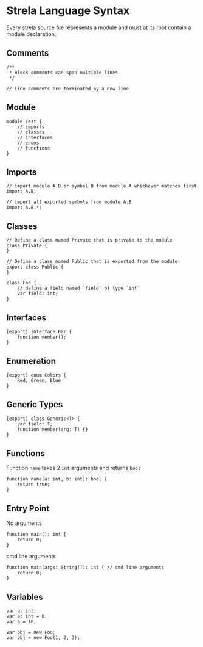 # Strela Language Syntax

Every strela source file represents a module and must at its root contain a module declaration.

## Comments
    /**
     * Block comments can span multiple lines
     */

    // Line comments are terminated by a new line

## Module
    module Test {
        // imports
        // classes
        // interfaces
        // enums
        // functions
    }

## Imports
    // import module A.B or symbol B from module A whichever matches first
    import A.B;

    // import all exported symbols from module A.B
    import A.B.*;


## Classes
    // Define a class named Private that is private to the module
    class Private {
    }

    // Define a class named Public that is exported from the module
    export class Public {
    }

    class Foo {
        // define a field named `field` of type `int`
        var field: int;
    }

## Interfaces
    [export] interface Bar {
        function member();
    }

## Enumeration
    [export] enum Colors {
        Red, Green, Blue
    }

## Generic Types
    [export] class Generic<T> {
        var field: T;
        function member(arg: T) {}
    }

## Functions
Function `name` takes 2 `int` arguments and returns `bool`

    function name(a: int, b: int): bool {
        return true;
    }


## Entry Point
No arguments

    function main(): int {
        return 0;
    }

cmd line arguments

    function main(args: String[]): int { // cmd line arguments
        return 0;
    }

## Variables

    var a: int;
    var a: int = 0;
    var a = 10;

    var obj = new Foo;
    var obj = new Foo(1, 2, 3);

